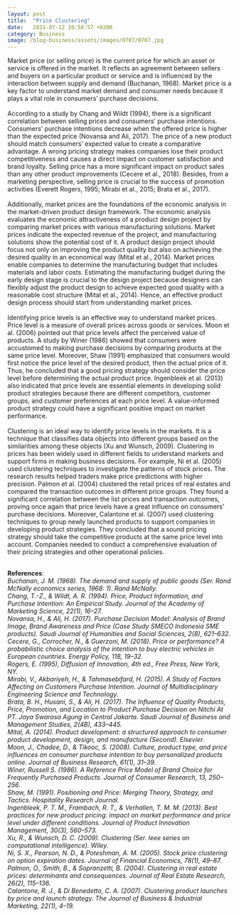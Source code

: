 ```yaml
---
layout: post
title:  "Price Clustering"
date:   2021-07-12 10:58:57 +0200
category: Business
image: /blog-business/assets/images/0707/0707.jpg
---
```

Market price (or selling price) is the current price for which an asset or service is offered in the market. It reflects an agreement between sellers and buyers on a particular product or service and is influenced by the interaction between supply and demand (Buchanan, 1968). Market price is a key factor to understand market demand and consumer needs because it plays a vital role in consumers’ purchase decisions. 
<br><br>According to a study by Chang and Wildt (1994), there is a significant correlation between selling prices and consumers’ purchase intentions. Consumers’ purchase intentions decrease when the offered price is higher than the expected price (Novansa and Ali, 2017). The price of a new product should match consumers’ expected value to create a comparative advantage. A wrong pricing strategy makes companies lose their product competitiveness and causes a direct impact on customer satisfaction and brand loyalty. Selling price has a more significant impact on product sales than any other product improvements (Cecere et al., 2018). Besides, from a marketing perspective, selling price is crucial to the success of promotion activities (Everett Rogers, 1995; Mirabi et al., 2015; Brata et al., 2017).
<br><br>Additionally, market prices are the foundations of the economic analysis in the market-driven product design framework. The economic analysis evaluates the economic attractiveness of a product design project by comparing market prices with various manufacturing solutions. Market prices indicate the expected revenue of the project, and manufacturing solutions show the potential cost of it. A product design project should focus not only on improving the product quality but also on achieving the desired quality in an economical way (Mital et al., 2014). Market prices enable companies to determine the manufacturing budget that includes materials and labor costs. Estimating the manufacturing budget during the early design stage is crucial to the design project because designers can flexibly adjust the product design to achieve expected good quality with a reasonable cost structure (Mital et al., 2014). Hence, an effective product design process should start from understanding market prices.
<br><br>Identifying price levels is an effective way to understand market prices. Price level is a measure of overall prices across goods or services. Moon et al. (2006) pointed out that price levels affect the perceived value of products. A study by Winer (1986) showed that consumers were accustomed to making purchase decisions by comparing products at the same price level. Moreover, Shaw (1991) emphasized that consumers would first notice the price level of the desired product, then the actual price of it. Thus, he concluded that a good pricing strategy should consider the price level before determining the actual product price. Ingenbleek et al. (2013) also indicated that price levels are essential elements in developing solid product strategies because there are different competitors, customer groups, and customer preferences at each price level. A value-informed product strategy could have a significant positive impact on market performance.
<br><br>Clustering is an ideal way to identify price levels in the markets. It is a technique that classifies data objects into different groups based on the similarities among these objects (Xu and Wunsch, 2009). Clustering in prices has been widely used in different fields to understand markets and support firms in making business decisions. For example, Ni et al. (2005) used clustering techniques to investigate the patterns of stock prices. The research results helped traders make price predictions with higher precision. Palmon et al. (2004) clustered the retail prices of real estates and compared the transaction outcomes in different price groups. They found a significant correlation between the list prices and transaction outcomes, proving once again that price levels have a great influence on consumers’ purchase decisions. Moreover, Calantone et al. (2007) used clustering techniques to group newly launched products to support companies in developing product strategies. They concluded that a sound pricing strategy should take the competitive products at the same price level into account. Companies needed to conduct a comprehensive evaluation of their pricing strategies and other operational policies.

<br><b>References</b>:
<br><cite>Buchanan, J. M. (1968). The demand and supply of public goods (Ser. Rand McNally economics series, 1968: 1). Rand McNally.</cite>
<br><cite>Chang, T.-Z., & Wildt, A. R. (1994). Price, Product Information, and Purchase Intention: An Empirical Study. Journal of the Academy of Marketing Science, 22(1), 16–27.</cite>
<br><cite>Novansa, H., & Ali, H. (2017). Purchase Decision Model: Analysis of Brand Image, Brand Awareness and Price (Case Study SMECO Indonesia SME products). Saudi Journal of Humanities and Social Sciences, 2(8), 621–632.</cite>
<br><cite>Cecere, G., Corrocher, N., & Guerzoni, M. (2018). Price or performance? A probabilistic choice analysis of the intention to buy electric vehicles in European countries. Energy Policy, 118, 19–32.</cite>
<br><cite>Rogers, E. (1995), Diffusion of Innovation, 4th ed., Free Press, New York, NY.</cite>
<br><cite>Mirabi, V., Akbariyeh, H., & Tahmasebifard, H. (2015). A Study of Factors Affecting on Customers Purchase Intention. Journal of Multidisciplinary Engineering Science and Technology.</cite>
<br><cite>Brata, B. H., Husani, S., & Ali, H. (2017). The Influence of Quality Products, Price, Promotion, and Location to Product Purchase Decision on Nitchi At PT. Jaya Swarasa Agung in Central Jakarta. Saudi Journal of Business and Management Studies, 2(4B), 433–445.</cite>
<br><cite>Mital, A. (2014). Product development: a structured approach to consumer product development, design, and manufacture (Second). Elsevier.</cite>
<br><cite>Moon, J., Chadee, D., & Tikooc, S. (2008). Culture, product type, and price influences on consumer purchase intention to buy personalized products online. Journal of Business Research, 61(1), 31–39. </cite>
<br><cite>Winer, Russell S. (1986). A Reference Price Model of Brand Choice for Frequently Purchased Products. Journal of Consumer Research, 13, 250–256. </cite>
<br><cite>Shaw, M. (1991). Positioning and Price: Merging Theory, Strategy, and Tactics. Hospitality Research Journal.</cite>
<br><cite>Ingenbleek, P. T. M., Frambach, R. T., & Verhallen, T. M. M. (2013). Best practices for new product pricing: impact on market performance and price level under different conditions. Journal of Product Innovation Management, 30(3), 560–573.</cite>
<br><cite>Xu, R., & Wunsch, D. C. (2009). Clustering (Ser. Ieee series on computational intelligence). Wiley.</cite>
<br><cite>Ni, S. X., Pearson, N. D., & Poteshman, A. M. (2005). Stock price clustering on option expiration dates. Journal of Financial Economics, 78(1), 49–87.</cite>
<br><cite>Palmon, O., Smith, B., & Sopranzetti, B. (2004). Clustering in real estate prices: determinants and consequences. Journal of Real Estate Research, 26(2), 115–136.</cite>
<br><cite>Calantone, R. J., & Di Benedetto, C. A. (2007). Clustering product launches by price and launch strategy. The Journal of Business & Industrial Marketing, 22(1), 4–19.</cite>

